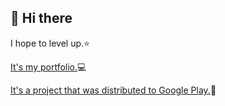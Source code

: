 ## 👋 Hi there 

<p>
 I hope to level up.⭐  <br/>
	
[It's my portfolio.](https://bit.ly/36NJyyP)💻

[It's a project that was distributed to Google Play.](https://play.google.com/store/apps/developer?id=JunJangE)🌈
</p>
